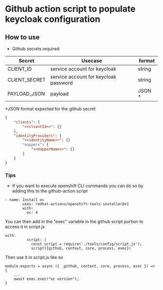 # Github action script to populate keycloak configuration

## How to use

- Github secrets required

| Secret        | Usecase                               | format  |
| ------------- | ------------------------------------- | ------- |
| CLIENT_ID     | service account for keycloak          | string  |
| CLIENT_SECRET | service account for keycloak password | string  |
| PAYLOAD_JSON  | payload                               | JSON \* |

\*JSON format expected for the github secret

```json
{
    "clients": {
        "<<clientId>>": {}
    },
    "identityProviders": {
        "<<identityName>>": {}
        "mappers": {
            "<<mapperName>>": {}
        }
    }
}
```

### Tips

- If you want to execute openshift CLI commands you can do so by adding this to the github-action script

```
- name: Install oc
        uses: redhat-actions/openshift-tools-installer@v1
        with:
          oc: 4
```

You can then add in the "exec" variable in the github script portion to access it in script.js

```
with:
          script: |
            const script = require('./tools/config/script.js');
            script({github, context, core, process, exec})
```

Then use it in script.js like so

```
module.exports = async ({ _github, context, core, process, exec }) => {
    ...
    await exec.exec("oc version");
}
```
